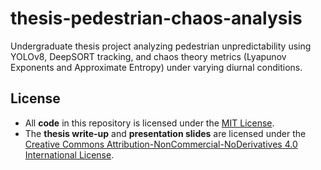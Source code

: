 # thesis-pedestrian-chaos-analysis
Undergraduate thesis project analyzing pedestrian unpredictability using YOLOv8, DeepSORT tracking, and chaos theory metrics (Lyapunov Exponents and Approximate Entropy) under varying diurnal conditions.

## License

- All **code** in this repository is licensed under the [MIT License](LICENSE).
- The **thesis write-up** and **presentation slides** are licensed under the [Creative Commons Attribution-NonCommercial-NoDerivatives 4.0 International License](https://creativecommons.org/licenses/by-nc-nd/4.0/).

